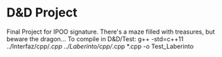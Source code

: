 # D&D Project
Final Project for IPOO signature.
There's a maze filled with treasures, but beware the dragon...
To compile in D&D/Test: g++ -std=c++11 ../Interfaz/cpp/*.cpp ../Laberinto/cpp/*.cpp *.cpp -o Test_Laberinto
